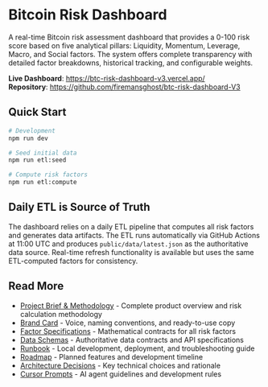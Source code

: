# Bitcoin Risk Dashboard

A real-time Bitcoin risk assessment dashboard that provides a 0-100 risk score based on five analytical pillars: Liquidity, Momentum, Leverage, Macro, and Social factors. The system offers complete transparency with detailed factor breakdowns, historical tracking, and configurable weights.

**Live Dashboard**: https://btc-risk-dashboard-v3.vercel.app/  
**Repository**: https://github.com/firemansghost/btc-risk-dashboard-V3

## Quick Start

```bash
# Development
npm run dev

# Seed initial data
npm run etl:seed

# Compute risk factors
npm run etl:compute
```

## Daily ETL is Source of Truth

The dashboard relies on a daily ETL pipeline that computes all risk factors and generates data artifacts. The ETL runs automatically via GitHub Actions at 11:00 UTC and produces `public/data/latest.json` as the authoritative data source. Real-time refresh functionality is available but uses the same ETL-computed factors for consistency.

## Read More

- [Project Brief & Methodology](docs/PROJECT_BRIEF.md) - Complete product overview and risk calculation methodology
- [Brand Card](/brand) - Voice, naming conventions, and ready-to-use copy
- [Factor Specifications](docs/FACTOR_SPECS.md) - Mathematical contracts for all risk factors
- [Data Schemas](docs/ARTIFACT_SCHEMAS.md) - Authoritative data contracts and API specifications
- [Runbook](docs/RUNBOOK.md) - Local development, deployment, and troubleshooting guide
- [Roadmap](docs/ROADMAP.md) - Planned features and development timeline
- [Architecture Decisions](docs/DECISIONS.md) - Key technical choices and rationale
- [Cursor Prompts](docs/PROMPTS/CURSOR_BASE.md) - AI agent guidelines and development rules
